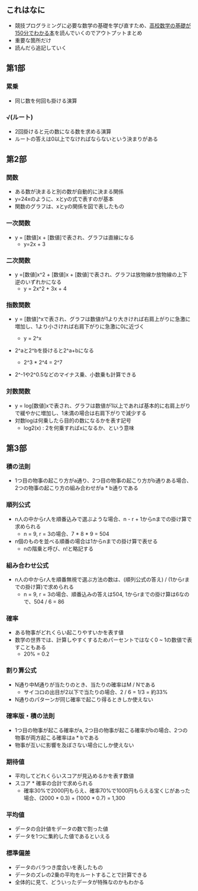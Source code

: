 ## これはなに
- 競技プログラミングに必要な数学の基礎を学び直すため、[高校数学の基礎が150分でわかる本](https://amzn.asia/d/iGJAZ9S)を読んでいくのでアウトプットまとめ
- 重要な箇所だけ
- 読んだら追記していく

## 第1部
### 累乗
- 同じ数を何回も掛ける演算

### √(ルート)
- 2回掛けると元の数になる数を求める演算
- ルートの答えは0以上でなければならないという決まりがある

## 第2部
### 関数
- ある数が決まると別の数が自動的に決まる関係
- y=24xのように、xとyの式で表すのが基本
- 関数のグラフは、xとyの関係を図で表したもの

### 一次関数
- y = [数値]x + [数値]で表され、グラフは直線になる
    - y=2x + 3

### 二次関数
- y =[数値]x^2 + [数値]x + [数値]で表され、グラフは放物線か放物線の上下逆のいずれかになる
    - y = 2x^2 + 3x + 4

### 指数関数
- y = [数値]^xで表され、グラフは数値が1より大きければ右肩上がりに急激に増加し、1より小さければ右肩下がりに急激に0に近づく
    - y = 2^x

- 2^aと2^bを掛けると2^a+bになる
    - 2^3 * 2^4 = 2^7 

- 2^-1や2^0.5などのマイナス乗、小数乗も計算できる

### 対数関数
- y = log[数値]xで表され、グラフは数値が1以上であれば基本的に右肩上がりで緩やかに増加し、1未満の場合は右肩下がりで減少する
- 対数logは何乗したら目的の数になるかを表す記号
    - log2(x) : 2を何乗すればxになるか、という意味

## 第3部
### 積の法則
- 1つ目の物事の起こり方がa通り、2つ目の物事の起こり方がb通りある場合、2つの物事の起こり方の組み合わせがa * b通りである

### 順列公式
- n人の中からr人を順番込みで選ぶような場合、n - r + 1からnまでの掛け算で求められる
	- n = 9, r = 3の場合、7 * 8 * 9 = 504
- n個のものを並べる順番の場合は1からnまでの掛け算で表せる
	- nの階乗と呼び、n!と略記する

### 組み合わせ公式
- n人の中からr人を順番無視で選ぶ方法の数は、(順列公式の答え) / (1からrまでの掛け算)で求められる
	- n = 9, r = 3の場合、順番込みの答えは504, 1からrまでの掛け算は6なので、504 / 6 = 86

### 確率
- ある物事がどれくらい起こりやすいかを表す値
- 数学の世界では、計算しやすくするためパーセントではなく0 ~ 1の数値で表すこともある
	- 20% = 0.2

### 割り算公式
- N通り中M通りが当たりのとき、当たりの確率はM / Nである
	- サイコロの出目が2以下で当たりの場合、2 / 6 = 1/3 = 約33%
- N通りのパターンが同じ確率で起こり得るときしか使えない

### 確率版・積の法則
- 1つ目の物事が起こる確率がa, 2つ目の物事が起こる確率がbの場合、2つの物事が両方起こる確率はa * bである
- 物事が互いに影響を及ぼさない場合にしか使えない

### 期待値
- 平均してどれくらいスコアが見込めるかを表す数値
- スコア * 確率の合計で求められる
	- 確率30%で2000円もらえ、確率70%で1000円もらえる宝くじがあった場合、(2000 * 0.3) + (1000 * 0.7) = 1,300

### 平均値
- データの合計値をデータの数で割った値
- データを1つに集約した値であるといえる

### 標準偏差
- データのバラつき度合いを表したもの
- データのズレの2乗の平均をルートすることで計算できる
- 全体的に見て、どういったデータが特殊なのかもわかる